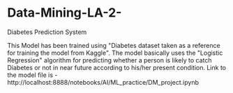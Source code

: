 # Data-Mining-LA-2-
Diabetes Prediction System

This Model has been trained using "Diabetes dataset taken as a reference for training the model from Kaggle". The model basically uses the "Logistic Regression" algorithm for predicting whether a person is likely to catch Diabetes or not in near future according to his/her present condition.
Link to the model file is - http://localhost:8888/notebooks/AI/ML_practice/DM_project.ipynb
